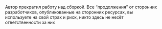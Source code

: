 Автор прекратил работу над сборкой. Все “продолжения” от сторонних разработчиков, опубликованные на сторонних ресурсах, вы используете на свой страх и риск, никто здесь не несёт ответственности за них